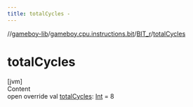 ```yaml
---
title: totalCycles -
---
```

//[gameboy-lib](../../index.md)/[gameboy.cpu.instructions.bit](../index.md)/[BIT_r](index.md)/[totalCycles](total-cycles.md)



# totalCycles  
[jvm]  
Content  
open override val [totalCycles](total-cycles.md): [Int](https://kotlinlang.org/api/latest/jvm/stdlib/kotlin/-int/index.html) = 8  



